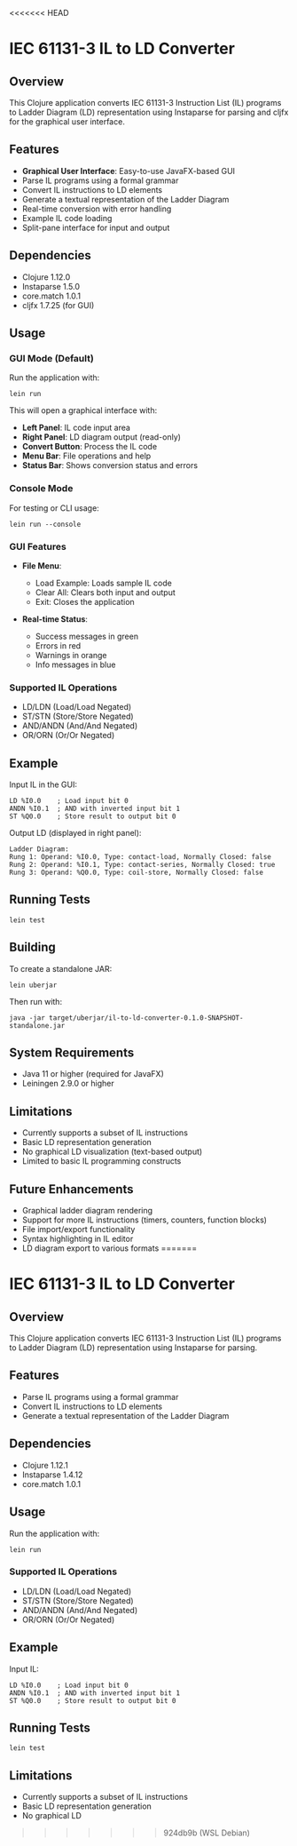 <<<<<<< HEAD
# IEC 61131-3 IL to LD Converter

## Overview
This Clojure application converts IEC 61131-3 Instruction List (IL) programs to Ladder Diagram (LD) representation using Instaparse for parsing and cljfx for the graphical user interface.

## Features
- **Graphical User Interface**: Easy-to-use JavaFX-based GUI
- Parse IL programs using a formal grammar
- Convert IL instructions to LD elements
- Generate a textual representation of the Ladder Diagram
- Real-time conversion with error handling
- Example IL code loading
- Split-pane interface for input and output

## Dependencies
- Clojure 1.12.0
- Instaparse 1.5.0
- core.match 1.0.1
- cljfx 1.7.25 (for GUI)

## Usage

### GUI Mode (Default)
Run the application with:
```
lein run
```

This will open a graphical interface with:
- **Left Panel**: IL code input area
- **Right Panel**: LD diagram output (read-only)
- **Convert Button**: Process the IL code
- **Menu Bar**: File operations and help
- **Status Bar**: Shows conversion status and errors

### Console Mode
For testing or CLI usage:
```
lein run --console
```

### GUI Features
- **File Menu**:
  - Load Example: Loads sample IL code
  - Clear All: Clears both input and output
  - Exit: Closes the application

- **Real-time Status**: 
  - Success messages in green
  - Errors in red
  - Warnings in orange
  - Info messages in blue

### Supported IL Operations
- LD/LDN (Load/Load Negated)
- ST/STN (Store/Store Negated)
- AND/ANDN (And/And Negated)
- OR/ORN (Or/Or Negated)

## Example
Input IL in the GUI:
```
LD %I0.0    ; Load input bit 0
ANDN %I0.1  ; AND with inverted input bit 1
ST %Q0.0    ; Store result to output bit 0
```

Output LD (displayed in right panel):
```
Ladder Diagram:
Rung 1: Operand: %I0.0, Type: contact-load, Normally Closed: false
Rung 2: Operand: %I0.1, Type: contact-series, Normally Closed: true
Rung 3: Operand: %Q0.0, Type: coil-store, Normally Closed: false
```

## Running Tests
```
lein test
```

## Building
To create a standalone JAR:
```
lein uberjar
```

Then run with:
```
java -jar target/uberjar/il-to-ld-converter-0.1.0-SNAPSHOT-standalone.jar
```

## System Requirements
- Java 11 or higher (required for JavaFX)
- Leiningen 2.9.0 or higher

## Limitations
- Currently supports a subset of IL instructions
- Basic LD representation generation
- No graphical LD visualization (text-based output)
- Limited to basic IL programming constructs

## Future Enhancements
- Graphical ladder diagram rendering
- Support for more IL instructions (timers, counters, function blocks)
- File import/export functionality
- Syntax highlighting in IL editor
- LD diagram export to various formats
=======
# IEC 61131-3 IL to LD Converter

## Overview
This Clojure application converts IEC 61131-3 Instruction List (IL) programs to Ladder Diagram (LD) representation using Instaparse for parsing.

## Features
- Parse IL programs using a formal grammar
- Convert IL instructions to LD elements
- Generate a textual representation of the Ladder Diagram

## Dependencies
- Clojure 1.12.1
- Instaparse 1.4.12
- core.match 1.0.1

## Usage
Run the application with:
```
lein run
```

### Supported IL Operations
- LD/LDN (Load/Load Negated)
- ST/STN (Store/Store Negated)
- AND/ANDN (And/And Negated)
- OR/ORN (Or/Or Negated)

## Example
Input IL:
```
LD %I0.0    ; Load input bit 0
ANDN %I0.1  ; AND with inverted input bit 1
ST %Q0.0    ; Store result to output bit 0
```

## Running Tests
```
lein test
```

## Limitations
- Currently supports a subset of IL instructions
- Basic LD representation generation
- No graphical LD
>>>>>>> 924db9b (WSL Debian)
